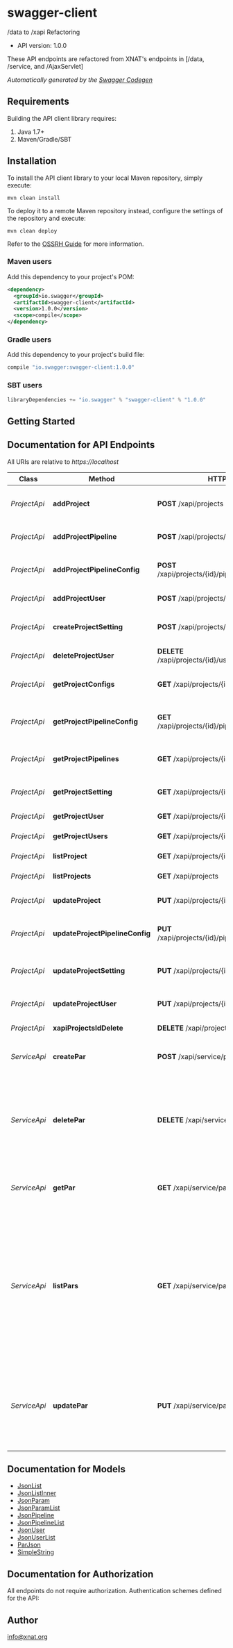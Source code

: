 # swagger-client

/data to /xapi Refactoring
- API version: 1.0.0

These API endpoints are refactored from XNAT's endpoints in [/data, /service, and /AjaxServlet]


*Automatically generated by the [Swagger Codegen](https://github.com/swagger-api/swagger-codegen)*

## Requirements

Building the API client library requires:
1. Java 1.7+
2. Maven/Gradle/SBT

## Installation

To install the API client library to your local Maven repository, simply execute:

```shell
mvn clean install
```

To deploy it to a remote Maven repository instead, configure the settings of the repository and execute:

```shell
mvn clean deploy
```

Refer to the [OSSRH Guide](http://central.sonatype.org/pages/ossrh-guide.html) for more information.

### Maven users

Add this dependency to your project's POM:

```xml
<dependency>
  <groupId>io.swagger</groupId>
  <artifactId>swagger-client</artifactId>
  <version>1.0.0</version>
  <scope>compile</scope>
</dependency>
```

### Gradle users

Add this dependency to your project's build file:

```groovy
compile "io.swagger:swagger-client:1.0.0"
```

### SBT users

```scala
libraryDependencies += "io.swagger" % "swagger-client" % "1.0.0"
```

## Getting Started

## Documentation for API Endpoints

All URIs are relative to *https://localhost*

Class | Method | HTTP request | Description
------------ | ------------- | ------------- | -------------
*ProjectApi* | **addProject** | **POST** /xapi/projects | add one or more XML project definitions
*ProjectApi* | **addProjectPipeline** | **POST** /xapi/projects/{id}/pipelines | Adds a pipeline to a project
*ProjectApi* | **addProjectPipelineConfig** | **POST** /xapi/projects/{id}/pipelines/{pipeline}/config | Adds a pipeline configuration to a project
*ProjectApi* | **addProjectUser** | **POST** /xapi/projects/{id}/users | Adds a project user
*ProjectApi* | **createProjectSetting** | **POST** /xapi/projects/{id}/config/{property} | create individual project setting
*ProjectApi* | **deleteProjectUser** | **DELETE** /xapi/projects/{id}/users/{username} | Deletes user from project
*ProjectApi* | **getProjectConfigs** | **GET** /xapi/projects/{id}/config | returns all project config settings
*ProjectApi* | **getProjectPipelineConfig** | **GET** /xapi/projects/{id}/pipelines/{pipeline}/config | Returns pipeline config for this project
*ProjectApi* | **getProjectPipelines** | **GET** /xapi/projects/{id}/pipelines | Returns all pipelines installed in this project
*ProjectApi* | **getProjectSetting** | **GET** /xapi/projects/{id}/config/{property} | returns project setting
*ProjectApi* | **getProjectUser** | **GET** /xapi/projects/{id}/users/{username} | Returns project user
*ProjectApi* | **getProjectUsers** | **GET** /xapi/projects/{id}/users | Returns all project users
*ProjectApi* | **listProject** | **GET** /xapi/projects/{id} | returns list of projects
*ProjectApi* | **listProjects** | **GET** /xapi/projects | returns list of projects
*ProjectApi* | **updateProject** | **PUT** /xapi/projects/{id} | update project metadata
*ProjectApi* | **updateProjectPipelineConfig** | **PUT** /xapi/projects/{id}/pipelines/{pipeline}/config | Updates a pipeline configuration to a project
*ProjectApi* | **updateProjectSetting** | **PUT** /xapi/projects/{id}/config/{property} | update individual project setting
*ProjectApi* | **updateProjectUser** | **PUT** /xapi/projects/{id}/users/{username} | Updates project user role
*ProjectApi* | **xapiProjectsIdDelete** | **DELETE** /xapi/projects/{id} | Delete project
*ServiceApi* | **createPar** | **POST** /xapi/service/pars | Create a new Project Access Request
*ServiceApi* | **deletePar** | **DELETE** /xapi/service/pars/{id} | Update a Project Access Request, either by a user response or by the project owner
*ServiceApi* | **getPar** | **GET** /xapi/service/pars/{id} | Returns a specific Project Access Request
*ServiceApi* | **listPars** | **GET** /xapi/service/pars | Returns all Project Access Requests for the logged-in user. Or, with a project specified in a querystring, returns all Project Access Requests issued by a specific project
*ServiceApi* | **updatePar** | **PUT** /xapi/service/pars/{id} | Update a Project Access Request, either by a user response or by the project owner


## Documentation for Models

 - [JsonList](JsonList.md)
 - [JsonListInner](JsonListInner.md)
 - [JsonParam](JsonParam.md)
 - [JsonParamList](JsonParamList.md)
 - [JsonPipeline](JsonPipeline.md)
 - [JsonPipelineList](JsonPipelineList.md)
 - [JsonUser](JsonUser.md)
 - [JsonUserList](JsonUserList.md)
 - [ParJson](ParJson.md)
 - [SimpleString](SimpleString.md)


## Documentation for Authorization

All endpoints do not require authorization.
Authentication schemes defined for the API:

## Author

info@xnat.org
